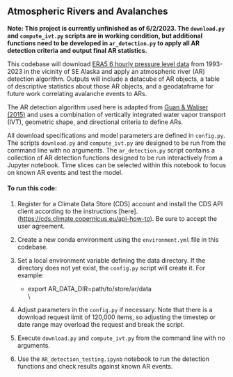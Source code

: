 ## Atmospheric Rivers and Avalanches

**Note: This project is currently unfinished as of 6/2/2023. The ```download.py``` and ```compute_ivt.py``` scripts are in working condition, but additional functions need to be developed in ```ar_detection.py``` to apply all AR detection criteria and output final AR statistics.**

This codebase will download [ERA5 6 hourly pressure level data](https://cds.climate.copernicus.eu/cdsapp#!/dataset/reanalysis-era5-pressure-levels?tab=overview) from 1993-2023 in the vicinity of SE Alaska and apply an atmospheric river (AR) detection algorithm. Outputs will include a datacube of AR objects, a table of descriptive statistics about those AR objects, and a geodataframe for future work correlating avalanche events to ARs. 


The AR detection algorithm used here is adapted from [Guan & Waliser (2015)](https://agupubs.onlinelibrary.wiley.com/doi/full/10.1002/2015JD024257) and uses a combination of vertically integrated water vapor transport (IVT), geometric shape, and directional criteria to define ARs.


All download specifications and model parameters are defined in ```config.py```. The scripts ```download.py``` and ```compute_ivt.py``` are designed to be run from the command line with no arguments. The ```ar_detection.py``` script contains a collection of AR detection functions designed to be run interactively from a Jupyter notebook. Time slices can be selected within this notebook to focus on known AR events and test the model.


#### To run this code:

1. Register for a Climate Data Store (CDS) account and install the CDS API client according to the instructions [here].(https://cds.climate.copernicus.eu/api-how-to). Be sure to accept the user agreement. 

2. Create a new conda environment using the ```environment.yml``` file in this codebase.

3. Set a local environment variable defining the data directory. If the directory does not yet exist, the ```config.py``` script will create it. For example:
    - export AR_DATA_DIR=path/to/store/ar/data  
\
4. Adjust parameters in the ```config.py``` if necessary. Note that there is a download request limit of 120,000 items, so adjusting the timestep or date range may overload the request and break the script.
5. Execute ```download.py``` and ```compute_ivt.py``` from the command line with no arguments.
6. Use the ```AR_detection_testing.ipynb``` notebook to run the detection functions and check results against known AR events.